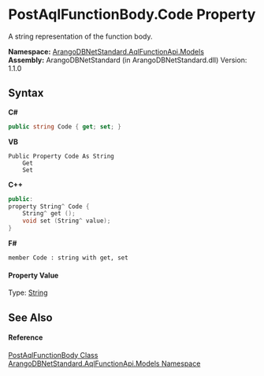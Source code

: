 # PostAqlFunctionBody.Code Property 
 

A string representation of the function body.

**Namespace:**&nbsp;<a href="e03acbe1-782e-533e-7ffe-cd51613ed54f">ArangoDBNetStandard.AqlFunctionApi.Models</a><br />**Assembly:**&nbsp;ArangoDBNetStandard (in ArangoDBNetStandard.dll) Version: 1.1.0

## Syntax

**C#**<br />
``` C#
public string Code { get; set; }
```

**VB**<br />
``` VB
Public Property Code As String
	Get
	Set
```

**C++**<br />
``` C++
public:
property String^ Code {
	String^ get ();
	void set (String^ value);
}
```

**F#**<br />
``` F#
member Code : string with get, set

```


#### Property Value
Type: <a href="https://docs.microsoft.com/dotnet/api/system.string" target="_blank" rel="noopener noreferrer">String</a>

## See Also


#### Reference
<a href="a7142139-d1ee-81a0-3277-5ed0f70acb8c">PostAqlFunctionBody Class</a><br /><a href="e03acbe1-782e-533e-7ffe-cd51613ed54f">ArangoDBNetStandard.AqlFunctionApi.Models Namespace</a><br />